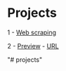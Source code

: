 # Projects

<p>1 - <a href='https://github.com/DevHattoriHanzo/projects/tree/main/web%20scraping'>Web scraping</a></p>
<p>2 - <a href='https://github.com/DevHattoriHanzo/projects/tree/main/preview'>Preview</a> - <a href="https://devhattorihanzo.github.io/projects/preview/">URL</a> </p>

"# projects" 
